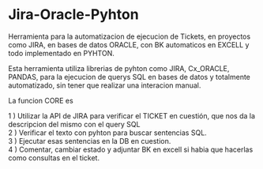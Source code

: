 # Jira-Oracle-Pyhton
Herramienta para la automatizacion de ejecucion de Tickets, en proyectos como JIRA, en bases de datos ORACLE, con BK automaticos en EXCELL y todo implementado en PYHTON.

Esta herramienta utiliza librerias de pyhton como JIRA, Cx_ORACLE, PANDAS, para la ejecucion de querys SQL en bases de datos y totalmente automatizado, sin tener que realizar una interacion manual. 

La funcion CORE es 

1 ) Utilizar la API de JIRA para verificar el TICKET en cuestión, que nos da la descripcion del mismo con el query SQL </br> 
2 ) Verificar el texto con pyhton para buscar sentencias SQL. </br> 
3 ) Ejecutar esas sentencias en la DB en cuestion. </br> 
4 ) Comentar, cambiar estado y adjuntar BK en excell si habia que hacerlas como consultas en el ticket. </br>  






